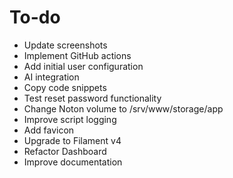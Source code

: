 # To-do

- Update screenshots
- Implement GitHub actions
- Add initial user configuration
- AI integration
- Copy code snippets
- Test reset password functionality
- Change Noton volume to /srv/www/storage/app
- Improve script logging
- Add favicon
- Upgrade to Filament v4
- Refactor Dashboard
- Improve documentation
